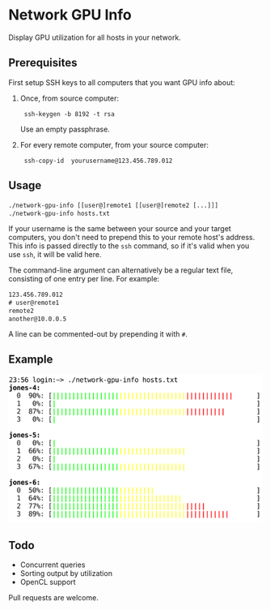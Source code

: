 # Network GPU Info

Display GPU utilization for all hosts in your network.


## Prerequisites
First setup SSH keys to all computers that you want GPU info about:

1. Once, from source computer:

        ssh-keygen -b 8192 -t rsa
        
   Use an empty passphrase.

2. For every remote computer, from your source computer:

        ssh-copy-id  yourusername@123.456.789.012


## Usage

    ./network-gpu-info [[user@]remote1 [[user@]remote2 [...]]]
    ./network-gpu-info hosts.txt

If your username is the same between your source and your target computers, you
don't need to prepend this to your remote host's address.  This info is passed
directly to the `ssh` command, so if it's valid when you use `ssh`, it will be
valid here.

The command-line argument can alternatively be a regular text file, consisting
of one entry per line.  For example:

    123.456.789.012
    # user@remote1
    remote2
    another@10.0.0.5

A line can be commented-out by prepending it with `#`.


## Example
![Screenshot](img/screenshot.png?raw=true)


## Todo
- Concurrent queries
- Sorting output by utilization
- OpenCL support

Pull requests are welcome.
